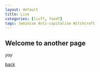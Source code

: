 ```yaml
---
layout: default
title: Live
categories: [livff, food7]
tags: Jeminism Anti-capitalism Witchcraft
---
```


## Welcome to another page

_yay_

[back](./)
